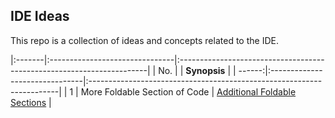 ## IDE Ideas

This repo is a collection of ideas and concepts related to the IDE.

|:-------|:-------------------------------|:----------------------------------------------------------------------|
|  No.   |                                | **Synopsis**                                                          |
| ------:|:-------------------------------|:----------------------------------------------------------------------|
|   1    | More Foldable Section of Code  | [Additional Foldable Sections](AbstractInternalStructureProvider.md)  |
